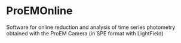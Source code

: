 # ProEMOnline
Software for online reduction and analysis of time series photometry obtained with the ProEM Camera (in SPE format with LightField)
